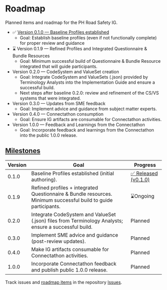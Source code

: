 # Roadmap

Planned items and roadmap for the PH Road Safety IG.
- ✅ [Version 0.1.0 — Baseline Profiles established](https://github.com/UPM-NTHC/PH-RoadSafetyIG/releases/tag/v0.1.0)
    - Goal: Establish baseline profiles (even if not functionally complete) for proper review and guidance
- ⌛ Version 0.1.9 — Refined Profiles and Integrated Questionnaire & Bundle Resources
	- Goal: Minimum successful build of Questionnaire & Bundle Resource integrated
		that will guide participants.
- Version 0.2.0 — CodeSystem and ValueSet creation
	- Goal: Integrate CodeSystem and ValueSets (.json) provided by Terminology
		Analysts into the Implementation Guide and ensure a successful build.
	- Next steps after baseline 0.2.0: review and refinement of the CS/VS systems
		that were integrated.
- Version 0.3.0 — Updates from SME feedback
	- Goal: Implement advice and guidance from subject matter experts.
- Version 0.4.0 — Connectathon consumption
	- Goal: Ensure IG artifacts are consumable for Connectathon activities.
- Version 1.0.0 — Feedback and Learnings from the Connectathon
	- Goal: Incorporate feedback and learnings from the Connectathon into
		the public 1.0.0 release.

## [Milestones](https://github.com/UPM-NTHC/PH-RoadSafetyIG/milestones)

| Version  | Goal | Progress |
|---|---|---|
| 0.1.0 | Baseline Profiles established (initial authoring). | [✅ Released (v0.1.0)](https://github.com/UPM-NTHC/PH-RoadSafetyIG/releases/tag/v0.1.0) |
| 0.1.9 | Refined profiles + integrated Questionnaire & Bundle resources. Minimum successful build to guide participants. |  ⌛Ongoing |
| 0.2.0 | Integrate CodeSystem and ValueSet (.json) files from Terminology Analysts; ensure a successful build. | Planned |
| 0.3.0 | Implement SME advice and guidance (post-review updates). | Planned |
| 0.4.0 | Make IG artifacts consumable for Connectathon activities. | Planned |
| 1.0.0 | Incorporate Connectathon feedback and publish public 1.0.0 release. | Planned |

Track issues and [roadmap items](https://github.com/UPM-NTHC/PH-RoadSafetyIG/milestones) in the repository [Issues](https://github.com/UPM-NTHC/PH-RoadSafetyIG/issues).
<!-- Contributors: UP-Manila SILab and workshop participants. Track issues and roadmap items in the repository Issues. -->
